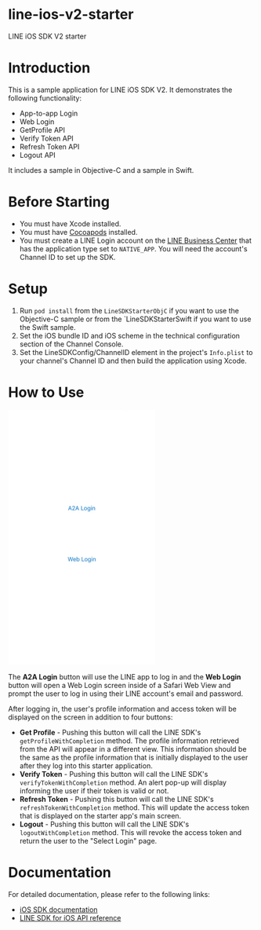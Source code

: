 # line-ios-v2-starter
LINE iOS SDK V2 starter

# Introduction

This is a sample application for LINE iOS SDK V2. It demonstrates the following functionality:

* App-to-app Login
* Web Login
* GetProfile API
* Verify Token API
* Refresh Token API
* Logout API

It includes a sample in Objective-C and a sample in Swift.

# Before Starting

* You must have Xcode installed.
* You must have [Cocoapods](https://cocoapods.org/) installed.
* You must create a LINE Login account on the [LINE Business Center](https://business.line.me) that has the application type set to `NATIVE_APP`. You will need the account's Channel ID to set up the SDK.

# Setup

1. Run `pod install` from the `LineSDKStarterObjC` if you want to use the Objective-C sample or from the `LineSDKStarterSwift if you want to use the Swift sample.
2. Set the iOS bundle ID and iOS scheme in the technical configuration section of the Channel Console.
3. Set the LineSDKConfig/ChannelID element in the project's `Info.plist` to your channel's Channel ID and then build the application using Xcode.

# How to Use

<kbd><img src="app_screenshot.png"></kbd>

The **A2A Login** button will use the LINE app to log in and the **Web Login** button will open a Web Login screen inside of a Safari Web View and prompt
the user to log in using their LINE account's email and password.

After logging in, the user's profile information and access token will be displayed on the screen in addition to four buttons:

* **Get Profile** - Pushing this button will call the LINE SDK's `getProfileWithCompletion` method. The profile information retrieved from the API will appear in a different view.
This information should be the same as the profile information that is initially displayed to the user after they log into this starter application.
* **Verify Token** - Pushing this button will call the LINE SDK's `verifyTokenWithCompletion` method. An alert pop-up will display informing the user if their token is valid or not.
* **Refresh Token** - Pushing this button will call the LINE SDK's `refreshTokenWithCompletion` method. This will update the access token that is displayed on the starter app's main screen.
* **Logout** - Pushing this button will call the LINE SDK's `logoutWithCompletion` method. This will revoke the access token and return the user to the "Select Login" page.

# Documentation

For detailed documentation, please refer to the following links:

* [iOS SDK documentation](https://developers.line.me/ios/overview)
* [LINE SDK for iOS API reference](https://devdocs.line.me/en/#line-sdk-for-ios-api-reference)
